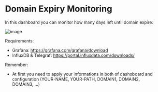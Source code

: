# Domain Expiry Monitoring

In this dashboard you can monitor how many days left until domain expire:

![image](https://user-images.githubusercontent.com/43276746/185423745-a4a0c487-af60-441d-bf6d-4d4a943a50c1.png)

Requirements:
- Grafana: https://grafana.com/grafana/download
- InfluxDB & Telegraf: https://portal.influxdata.com/downloads/

Remember:
- At first you need to apply your informations in both of dashoboard and configuration (YOUR-NAME, YOUR-PATH, DOMAIN1, DOMAIN2, DOMAIN3, ...)

